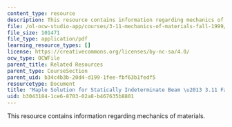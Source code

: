 ```yaml
---
content_type: resource
description: This resource contains information regarding mechanics of materials.
file: /ol-ocw-studio-app/courses/3-11-mechanics-of-materials-fall-1999/b30431841ce6870302a8b467635b8801_MIT3_11F99_ex49.pdf
file_size: 101471
file_type: application/pdf
learning_resource_types: []
license: https://creativecommons.org/licenses/by-nc-sa/4.0/
ocw_type: OCWFile
parent_title: Related Resources
parent_type: CourseSection
parent_uid: b34c4b3b-20d4-d199-1fee-fbf63b1fedf5
resourcetype: Document
title: "Maple Solution for Statically Indeterminate Beam \u2013 3.11 Fall 1999"
uid: b3043184-1ce6-8703-02a8-b467635b8801
---
```

This resource contains information regarding mechanics of materials.